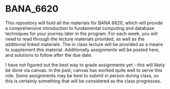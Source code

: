 # BANA_6620

This repository will hold all the materials for BANA 6620, which will provide a comprehensive introduction to fundamental computing and database techniques for your journey later in the program.  For each week, you will need to read through the lecture materials provided, as well as the additional linked materials.  The in class lecture will be provided as a means to supplement this material.  Additionally assignments will be posted here, and solutions to follow after the due date.  

I have not figured out the best way to grade assignments yet - this will likely be done via canvas.  In the past, canvas has worked quite well to serve this role.  Some assignments may be best to submit in person during class, so this is certainly something that will be considered as the class progresses.


